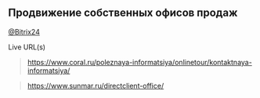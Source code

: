## Продвижение собственных офисов продаж
[@Bitrix24](https://coraldigital.bitrix24.ru/company/personal/user/1265/tasks/task/view/72685/)

Live URL(s)

> <https://www.coral.ru/poleznaya-informatsiya/onlinetour/kontaktnaya-informatsiya/>

> <https://www.sunmar.ru/directclient-office/>